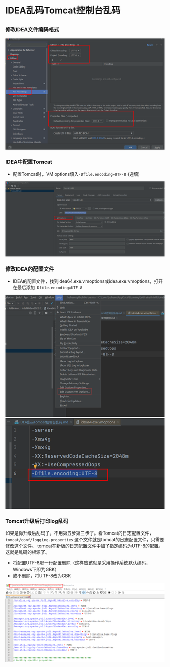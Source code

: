 # IDEA乱码Tomcat控制台乱码

## 

### 修改IDEA文件编码格式

![乱码1](/img/IDEA乱码Tomcat控制台乱码/1.png)

### IDEA中配置Tomcat

* 配置Tomcat时，VM options填入`-Dfile.encoding=UTF-8` (选填)

![乱码2](/img/IDEA乱码Tomcat控制台乱码/2.png)

### 修改IDEA的配置文件

* IDEA的配置文件，找到idea64.exe.vmoptions或idea.exe.vmoptions，打开在最后添加`-Dfile.encoding=UTF-8`

![乱码3](/img/IDEA乱码Tomcat控制台乱码/3.png)
![乱码4](/img/IDEA乱码Tomcat控制台乱码/4.png)

### Tomcat升级后打印log乱码

如果是你升级后乱码了，不用第五步第三步了。看Tomcat的日志配置文件，`tomcat/conf/logging.properties`
这个文件就是tomcat的日志配置文件，只需要修改这个文件。
tomcat在新版的日志配置文件中加了指定编码为UTF-8的配置。这就是乱码的根源了。

* 将配置UTF-8那一行配置删除（这样应该就是采用操作系统默认编码，Windows下即为GBK） 
* 或不删除，将UTF-8改为GBK

![乱码5](/img/IDEA乱码Tomcat控制台乱码/5.png)

